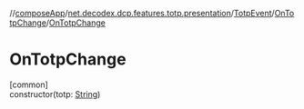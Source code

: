 //[composeApp](../../../../index.md)/[net.decodex.dcp.features.totp.presentation](../../index.md)/[TotpEvent](../index.md)/[OnTotpChange](index.md)/[OnTotpChange](-on-totp-change.md)

# OnTotpChange

[common]\
constructor(totp: [String](https://kotlinlang.org/api/latest/jvm/stdlib/kotlin/-string/index.html))

